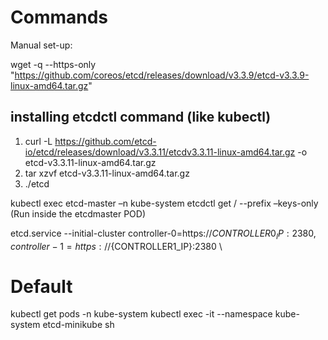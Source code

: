 # Commands

Manual set-up:

wget -q --https-only "https://github.com/coreos/etcd/releases/download/v3.3.9/etcd-v3.3.9-linux-amd64.tar.gz"


## installing etcdctl command (like kubectl)
1. curl -L https://github.com/etcd-io/etcd/releases/download/v3.3.11/etcdv3.3.11-linux-amd64.tar.gz -o etcd-v3.3.11-linux-amd64.tar.gz
2. tar xzvf etcd-v3.3.11-linux-amd64.tar.gz
3. ./etcd

kubectl exec etcd-master –n kube-system etcdctl get / --prefix –keys-only (Run inside the etcdmaster POD)

etcd.service
--initial-cluster controller-0=https://${CONTROLLER0_IP}:2380,controller-1=https://${CONTROLLER1_IP}:2380 \\

# Default
kubectl get pods -n kube-system
kubectl exec -it --namespace kube-system etcd-minikube sh
